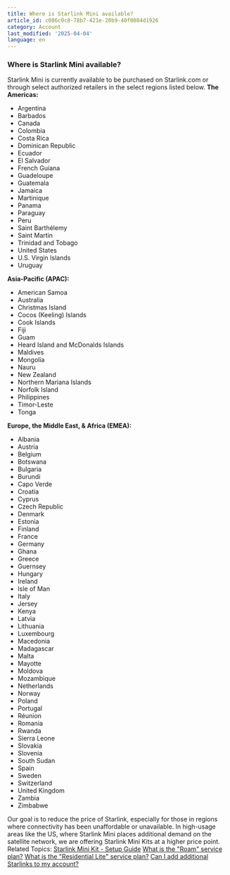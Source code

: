 ```yaml
---
title: Where is Starlink Mini available?
article_id: c086c0c8-78b7-421e-20b9-40f0084d1926
category: Account
last_modified: '2025-04-04'
language: en
---
```


### Where is Starlink Mini available?
Starlink Mini is currently available to be purchased on Starlink.com or through select authorized retailers in the select regions listed below. 
**The Americas:**
  * Argentina
  * Barbados
  * Canada
  * Colombia
  * Costa Rica
  * Dominican Republic
  * Ecuador
  * El Salvador
  * French Guiana
  * Guadeloupe
  * Guatemala
  * Jamaica
  * Martinique
  * Panama
  * Paraguay
  * Peru
  * Saint Barthélemy
  * Saint Martin
  * Trinidad and Tobago
  * United States
  * U.S. Virgin Islands
  * Uruguay


**Asia-Pacific (APAC):**
  * American Samoa
  * Australia
  * Christmas Island
  * Cocos (Keeling) Islands
  * Cook Islands
  * Fiji
  * Guam
  * Heard Island and McDonalds Islands
  * Maldives
  * Mongolia
  * Nauru
  * New Zealand
  * Northern Mariana Islands
  * Norfolk Island
  * Philippines
  * Timor-Leste
  * Tonga


**Europe, the Middle East, & Africa (EMEA):**
  * Albania
  * Austria
  * Belgium
  * Botswana
  * Bulgaria
  * Burundi
  * Capo Verde
  * Croatia
  * Cyprus
  * Czech Republic
  * Denmark
  * Estonia
  * Finland
  * France
  * Germany
  * Ghana
  * Greece
  * Guernsey
  * Hungary
  * Ireland
  * Isle of Man
  * Italy
  * Jersey
  * Kenya
  * Latvia
  * Lithuania
  * Luxembourg
  * Macedonia
  * Madagascar
  * Malta
  * Mayotte
  * Moldova
  * Mozambique
  * Netherlands
  * Norway
  * Poland
  * Portugal
  * Réunion
  * Romania
  * Rwanda
  * Sierra Leone
  * Slovakia
  * Slovenia
  * South Sudan
  * Spain
  * Sweden
  * Switzerland
  * United Kingdom
  * Zambia
  * Zimbabwe


Our goal is to reduce the price of Starlink, especially for those in regions where connectivity has been unaffordable or unavailable. In high-usage areas like the US, where Starlink Mini places additional demand on the satellite network, we are offering Starlink Mini Kits at a higher price point.
Related Topics: 
[Starlink Mini Kit - Setup Guide](https://www.starlink.com/support/article/<https:/support.starlink.com/?topic=2ac9f147-2938-d97b-5a39-bd1fc7f6fa10>)
[What is the "Roam" service plan?](https://www.starlink.com/support/article/<https:/support.starlink.com/?topic=dd5b43b5-20e1-b29b-2d7d-a7ffd0541988>)
[What is the "Residential Lite" service plan?](https://www.starlink.com/support/article/<https:/www.starlink.com/support/article/6e0a6781-d9e6-8cc1-153e-763daa011f9a>)
[Can I add additional Starlinks to my account?](https://www.starlink.com/support/article/<https:/support.starlink.com/?topic=90bab5a0-7269-f17e-d9d2-81d70843141e>)